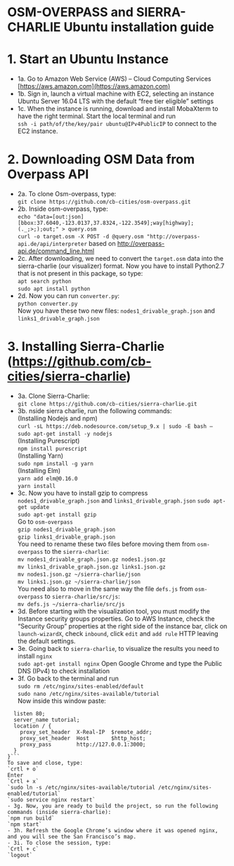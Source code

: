 OSM-OVERPASS and SIERRA-CHARLIE Ubuntu installation guide
========

# 1. Start an Ubuntu Instance
- 1a.	Go to Amazon Web Service (AWS) – Cloud Computing Services
[https://aws.amazon.com](https://aws.amazon.com)
- 1b.	Sign in, launch a virtual machine with EC2, selecting an instance Ubuntu Server 16.04 LTS with the default “free tier eligible” settings 
- 1c.	When the instance is running, download and install MobaXterm to have the right terminal. Start the local terminal and run  
`ssh -i path/of/the/key/pair ubuntu@IPv4PublicIP`
to connect to the EC2 instance.

# 2. Downloading OSM Data from Overpass API
- 2a.	To clone Osm-overpass, type:  
`git clone https://github.com/cb-cities/osm-overpass.git`
- 2b. Inside osm-overpass, type:  
`echo "data=[out:json][bbox:37.6040,-123.0137,37.8324,-122.3549];way[highway];(._;>;);out;" > query.osm`  
`curl -o target.osm -X POST -d @query.osm "http://overpass-api.de/api/interpreter` based on http://overpass-api.de/command_line.html
- 2c. After downloading, we need to convert the `target.osm` data into the sierra-charlie (our visualizer) format. Now you have to install Python2.7 that is not present in this package, so type:  
`apt search python`  
`sudo apt install python`  
- 2d. Now you can run `converter.py`:  
`python converter.py`			
Now you have these two new files: `nodes1_drivable_graph.json` and `links1_drivable_graph.json`

# 3. Installing Sierra-Charlie (https://github.com/cb-cities/sierra-charlie)
- 3a.	Clone Sierra-Charlie:  
`git clone https://github.com/cb-cities/sierra-charlie.git`
- 3b. nside sierra charlie, run the following commands:  
		(Installing Nodejs and npm)  
`curl -sL https://deb.nodesource.com/setup_9.x | sudo -E bash –`  
`sudo apt-get install -y nodejs`  
		(Installing Purescript)  
`npm install purescript`  
    (Installing Yarn)  
`sudo npm install -g yarn`  
		(Installing Elm)  
`yarn add elm@0.16.0`  
`yarn install`  
- 3c. Now you have to install gzip to compress `nodes1_drivable_graph.json` and `links1_drivable_graph.json`
`sudo apt-get update`  
`sudo apt-get install gzip`  
Go to `osm-overpass`  
`gzip nodes1_drivable_graph.json`  
`gzip links1_drivable_graph.json`  
You need to rename these two files before moving them from `osm-overpass` to the `sierra-charlie`:  
`mv nodes1_drivable_graph.json.gz nodes1.json.gz`  
`mv links1_drivable_graph.json.gz links1.json.gz`  
`mv nodes1.json.gz ~/sierra-charlie/json`  
`mv links1.json.gz ~/sierra-charlie/json`  
You need also to move in the same way the file `defs.js` from `osm-overpass` to `sierra-charlie/src/js`:  
`mv defs.js ~/sierra-charlie/src/js`
- 3d.	Before starting with the visualization tool, you must modify the Instance security groups properties. Go to AWS Instance, check the “Security Group” properties at the right side of the instance bar, click on `launch-wizardX`, check `inbound`, click `edit` and `add rule` HTTP leaving the default settings.
- 3e.	Going back to `sierra-charlie`, to visualize the results you need to install `nginx`  
`sudo apt-get install nginx`
Open Google Chrome and type the Public DNS (IPv4) to check installation
- 3f. Go back to the terminal and run  
`sudo rm /etc/nginx/sites-enabled/default`  
`sudo nano /etc/nginx/sites-available/tutorial`  
Now inside this window paste:  
```server {
  listen 80;
  server_name tutorial;
  location / {
    proxy_set_header  X-Real-IP  $remote_addr;
    proxy_set_header  Host       $http_host;
    proxy_pass        http://127.0.0.1:3000;
  }
}```
To save and close, type:  
`crtl + o`  
Enter  
`Crtl + x`  
`sudo ln -s /etc/nginx/sites-available/tutorial /etc/nginx/sites-enabled/tutorial`  
`sudo service nginx restart`  
- 3g. Now, you are ready to build the project, so run the following commands (inside sierra-charlie):  
`npm run build`  
`npm start`  
- 3h. Refresh the Google Chrome’s window where it was opened nginx, and you will see the San Francisco’s map.
- 3i. To close the session, type:  
`Crtl + c`  
`logout`



